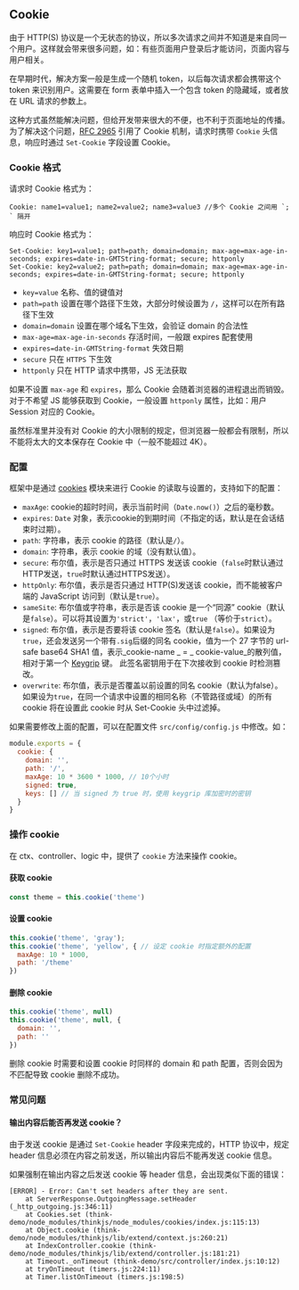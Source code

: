 ## Cookie

由于 HTTP(S) 协议是一个无状态的协议，所以多次请求之间并不知道是来自同一个用户。这样就会带来很多问题，如：有些页面用户登录后才能访问，页面内容与用户相关。

在早期时代，解决方案一般是生成一个随机 token，以后每次请求都会携带这个 token 来识别用户。这需要在 form 表单中插入一个包含 token 的隐藏域，或者放在 URL 请求的参数上。

这种方式虽然能解决问题，但给开发带来很大的不便，也不利于页面地址的传播。为了解决这个问题，[RFC 2965](https://tools.ietf.org/html/rfc2965) 引用了 Cookie 机制，请求时携带 `Cookie` 头信息，响应时通过 `Set-Cookie` 字段设置 Cookie。

### Cookie 格式

请求时 Cookie 格式为：

```
Cookie: name1=value1; name2=value2; name3=value3 //多个 Cookie 之间用 `; ` 隔开
```
响应时 Cookie 格式为：

```
Set-Cookie: key1=value1; path=path; domain=domain; max-age=max-age-in-seconds; expires=date-in-GMTString-format; secure; httponly
Set-Cookie: key2=value2; path=path; domain=domain; max-age=max-age-in-seconds; expires=date-in-GMTString-format; secure; httponly
```

* `key=value` 名称、值的键值对
* `path=path` 设置在哪个路径下生效，大部分时候设置为 `/`，这样可以在所有路径下生效
* `domain=domain` 设置在哪个域名下生效，会验证 domain 的合法性
* `max-age=max-age-in-seconds` 存活时间，一般跟 expires 配套使用
* `expires=date-in-GMTString-format` 失效日期
* `secure` 只在 `HTTPS` 下生效
* `httponly` 只在 HTTP 请求中携带，JS 无法获取

如果不设置 `max-age` 和 `expires`，那么 Cookie 会随着浏览器的进程退出而销毁。对于不希望 JS 能够获取到 Cookie，一般设置 `httponly` 属性，比如：用户 Session 对应的 Cookie。

虽然标准里并没有对 Cookie 的大小限制的规定，但浏览器一般都会有限制，所以不能将太大的文本保存在 Cookie 中（一般不能超过 4K）。

### 配置

框架中是通过 [cookies](https://github.com/pillarjs/cookies) 模块来进行 Cookie 的读取与设置的，支持如下的配置：

* `maxAge`: cookie的超时时间，表示当前时间（`Date.now()`）之后的毫秒数。
* `expires`: `Date` 对象，表示cookie的到期时间（不指定的话，默认是在会话结束时过期）。
* `path`: 字符串，表示 cookie 的路径（默认是`/`）。
* `domain`: 字符串，表示 cookie 的域（没有默认值）。
* `secure`: 布尔值，表示是否只通过 HTTPS 发送该 cookie（`false`时默认通过HTTP发送，`true`时默认通过HTTPS发送）。
* `httpOnly`: 布尔值，表示是否只通过 HTTP(S)发送该 cookie，而不能被客户端的 JavaScript 访问到（默认是`true`）。
* `sameSite`: 布尔值或字符串，表示是否该 cookie 是一个“同源” cookie（默认是`false`）。可以将其设置为`'strict'`，`'lax'`，或`true` （等价于`strict`）。
* `signed`: 布尔值，表示是否要将该 cookie 签名（默认是`false`）。如果设为`true`，还会发送另一个带有`.sig`后缀的同名 cookie，值为一个 27 字节的 url-safe base64 SHA1 值，表示_cookie-name _ = _ cookie-value_的散列值，相对于第一个 [Keygrip](https://www.npmjs.com/package/keygrip) 键。 此签名密钥用于在下次接收到 cookie 时检测篡改。
* `overwrite`: 布尔值，表示是否覆盖以前设置的同名 cookie（默认为false）。如果设为`true`，在同一个请求中设置的相同名称（不管路径或域）的所有 cookie 将在设置此 cookie 时从 Set-Cookie 头中过滤掉。


如果需要修改上面的配置，可以在配置文件 `src/config/config.js` 中修改。如：

```js
module.exports = {
  cookie: {
    domain: '', 
    path: '/',
    maxAge: 10 * 3600 * 1000, // 10个小时
    signed: true,
    keys: [] // 当 signed 为 true 时，使用 keygrip 库加密时的密钥
  }
}
```

### 操作 cookie

在 ctx、controller、logic 中，提供了 `cookie` 方法来操作 cookie。

#### 获取 cookie

```js
const theme = this.cookie('theme')
```

#### 设置 cookie

```js
this.cookie('theme', 'gray'); 
this.cookie('theme', 'yellow', { // 设定 cookie 时指定额外的配置
  maxAge: 10 * 1000,
  path: '/theme'
})
```

#### 删除 cookie

```js
this.cookie('theme', null)
this.cookie('theme', null, {
  domain: '',
  path: ''
})
```

删除 cookie 时需要和设置 cookie 时同样的 domain 和 path 配置，否则会因为不匹配导致 cookie 删除不成功。

### 常见问题

#### 输出内容后能否再发送 cookie？

由于发送 cookie 是通过 `Set-Cookie` header 字段来完成的，HTTP 协议中，规定 header 信息必须在内容之前发送，所以输出内容后不能再发送 cookie 信息。

如果强制在输出内容之后发送 cookie 等 header 信息，会出现类似下面的错误：

```
[ERROR] - Error: Can't set headers after they are sent.
    at ServerResponse.OutgoingMessage.setHeader (_http_outgoing.js:346:11)
    at Cookies.set (think-demo/node_modules/thinkjs/node_modules/cookies/index.js:115:13)
    at Object.cookie (think-demo/node_modules/thinkjs/lib/extend/context.js:260:21)
    at IndexController.cookie (think-demo/node_modules/thinkjs/lib/extend/controller.js:181:21)
    at Timeout._onTimeout (think-demo/src/controller/index.js:10:12)
    at tryOnTimeout (timers.js:224:11)
    at Timer.listOnTimeout (timers.js:198:5)

```
